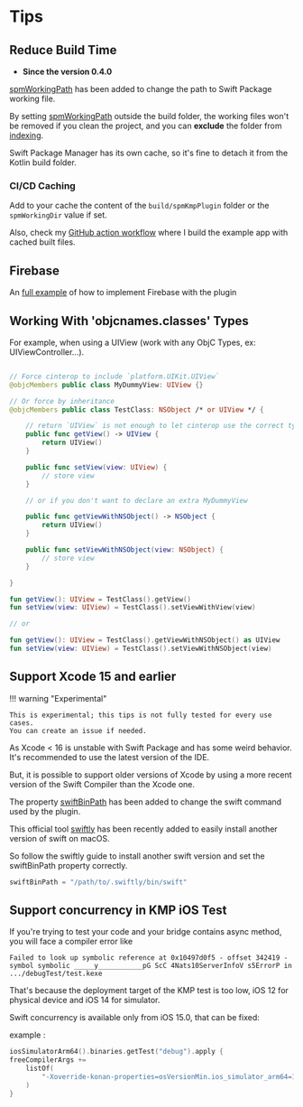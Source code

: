 # Tips

## Reduce Build Time

- **Since the version 0.4.0**

[spmWorkingPath](../references/swiftPackageConfig.md#spmworkingpath) has been added to change the path to Swift Package working file.

By setting [spmWorkingPath](https://github.com/frankois944/spm4Kmp/blob/cf80e65b3076d9e0bcd94a847e1209d4b9b91141/example/build.gradle.kts#L108C1-L108C104) outside the build folder, the working files won't be removed if you clean the project, and you can **exclude** the folder from [indexing](https://www.jetbrains.com/help/idea/indexing.html#exclude).

Swift Package Manager has its own cache, so it's fine to detach it from the Kotlin build folder.

### CI/CD Caching

Add to your cache the content of the `build/spmKmpPlugin` folder or the `spmWorkingDir` value if set.

Also, check my [GitHub action workflow](https://github.com/frankois944/spm4Kmp/blob/main/.github/workflows/pre-merge.yaml) where I build the example app with cached built files.

## Firebase

An [full example](https://github.com/frankois944/FirebaseKmpDemo) of how to implement Firebase with the plugin

## Working With 'objcnames.classes' Types

For example, when using a UIView (work with any ObjC Types, ex: UIViewController...).

``` swift title="mySwiftBridge.swift"

// Force cinterop to include `platform.UIKit.UIView`
@objcMembers public class MyDummyView: UIView {}

// Or force by inheritance
@objcMembers public class TestClass: NSObject /* or UIView */ {

    // return `UIView` is not enough to let cinterop use the correct type
    public func getView() -> UIView {
        return UIView()
    }

    public func setView(view: UIView) {
        // store view
    }

    // or if you don't want to declare an extra MyDummyView

    public func getViewWithNSObject() -> NSObject {
        return UIView()
    }

    public func setViewWithNSObject(view: NSObject) {
        // store view
    }

}
```
``` kotlin title="iosMain/myKotlinFile.kt"
fun getView(): UIView = TestClass().getView()
fun setView(view: UIView) = TestClass().setViewWithView(view)

// or

fun getView(): UIView = TestClass().getViewWithNSObject() as UIView
fun setView(view: UIView) = TestClass().setViewWithNSObject(view)
```

## Support Xcode 15 and earlier

!!! warning "Experimental"

    This is experimental; this tips is not fully tested for every use cases.
    You can create an issue if needed.


As Xcode < 16 is unstable with Swift Package and has some weird behavior.
It's recommended to use the latest version of the IDE.

But, it is possible to support older versions of Xcode by using a more recent version of the Swift Compiler than the Xcode one.

The property [swiftBinPath](../references/swiftPackageConfig.md#swiftbinpath) has been added to change the swift command used by the plugin.

This official tool [swiftly](https://www.swift.org/blog/introducing-swiftly_10/) has been recently added to easily install another version of swift on macOS.

So follow the swiftly guide to install another swift version and set the swiftBinPath property correctly.

```kotlin
swiftBinPath = "/path/to/.swiftly/bin/swift"
```

## Support concurrency in KMP iOS Test

If you're trying to test your code and your bridge contains async method, you will face a compiler error like

```
Failed to look up symbolic reference at 0x10497d0f5 - offset 342419 - symbol symbolic _____y___________pG ScC 4Nats10ServerInfoV s5ErrorP in .../debugTest/test.kexe
```

That's because the deployment target of the KMP test is too low, iOS 12 for physical device and iOS 14 for simulator.

Swift concurrency is available only from iOS 15.0, that can be fixed:

example :

```kotlin
iosSimulatorArm64().binaries.getTest("debug").apply {
freeCompilerArgs +=
    listOf(
        "-Xoverride-konan-properties=osVersionMin.ios_simulator_arm64=16.0",
    )
}
```


